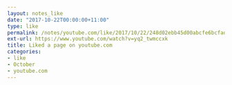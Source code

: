 ```yaml
---
layout: notes_like
date: "2017-10-22T00:00:00+11:00"
type: like
permalink: /notes/youtube.com/like/2017/10/22/248d02ebb45d00abcfe6bcfad2f54260361ef161.html
ext-url: https://www.youtube.com/watch?v=yq2_twmccxk
title: Liked a page on youtube.com
categories:
- like
- October
- youtube.com
---
```

